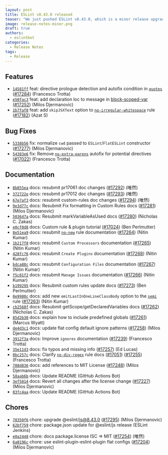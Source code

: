 ```yaml
---
layout: post
title: ESLint v8.43.0 released
teaser: "We just pushed ESLint v8.43.0, which is a minor release upgrade of ESLint. This release adds some new features and fixes several bugs found in the previous release."
image: release-notes-minor.png
draft: true
authors:
  - eslintbot
categories:
  - Release Notes
tags:
  - Release
---
```









## Features


* [`14581ff`](https://github.com/eslint/eslint/commit/14581ff15aaee5a55c46bbf4983818ddc8dd7cb1) feat: directive prologue detection and autofix condition in [`quotes`](/docs/rules/quotes) ([#17284](https://github.com/eslint/eslint/issues/17284)) (Francesco Trotta)
* [`e50fac3`](https://github.com/eslint/eslint/commit/e50fac3f8f998f729e3080e256066db3a7827c67) feat: add declaration loc to message in [block-scoped-var](/docs/rules/block-scoped-var) ([#17252](https://github.com/eslint/eslint/issues/17252)) (Milos Djermanovic)
* [`1b7faf0`](https://github.com/eslint/eslint/commit/1b7faf0702b1af86b6a0ddafc37cf45d60f5d4d8) feat: add `skipJSXText` option to [`no-irregular-whitespace`](/docs/rules/no-irregular-whitespace) rule ([#17182](https://github.com/eslint/eslint/issues/17182)) (Azat S)






## Bug Fixes


* [`5338b56`](https://github.com/eslint/eslint/commit/5338b56fda7f47d16bdb23514f1e95b24de7b92f) fix: normalize `cwd` passed to `ESLint`/`FlatESLint` constructor ([#17277](https://github.com/eslint/eslint/issues/17277)) (Milos Djermanovic)
* [`54383e6`](https://github.com/eslint/eslint/commit/54383e69b092ef537d59a1f7799a85b1412f4e59) fix: Remove [`no-extra-parens`](/docs/rules/no-extra-parens) autofix for potential directives ([#17022](https://github.com/eslint/eslint/issues/17022)) (Francesco Trotta)




## Documentation


* [`8b855ea`](https://github.com/eslint/eslint/commit/8b855ea058992d5446d1d6dc6394ee683c3200a0) docs: resubmit pr17061 doc changes ([#17292](https://github.com/eslint/eslint/issues/17292)) (唯然)
* [`372722e`](https://github.com/eslint/eslint/commit/372722eac32ca9e3f31cf0d0bc10317c6f153369) docs: resubmit pr17012 doc changes ([#17293](https://github.com/eslint/eslint/issues/17293)) (唯然)
* [`67e7af3`](https://github.com/eslint/eslint/commit/67e7af3fdbdb4648b747dfd669be4decfe24086a) docs: resubmit custom-rules doc changes ([#17294](https://github.com/eslint/eslint/issues/17294)) (唯然)
* [`9e3d77c`](https://github.com/eslint/eslint/commit/9e3d77cba65d0e38e07996e57961fb04f30d9303) docs: Resubmit Fix formatting in Custom Rules docs ([#17281](https://github.com/eslint/eslint/issues/17281)) (Milos Djermanovic)
* [`503647a`](https://github.com/eslint/eslint/commit/503647a0b94ca8c776d7e7e8c54c8b1d32904467) docs: Resubmit markVariableAsUsed docs ([#17280](https://github.com/eslint/eslint/issues/17280)) (Nicholas C. Zakas)
* [`e0cf0d8`](https://github.com/eslint/eslint/commit/e0cf0d86d985ed2b2f901dd9aab5ccd2fff062ad) docs: Custom rule & plugin tutorial ([#17024](https://github.com/eslint/eslint/issues/17024)) (Ben Perlmutter)
* [`8e51ea9`](https://github.com/eslint/eslint/commit/8e51ea943c2fcd05bd8917cfa89e36b91209c7cd) docs: resubmit [`no-new`](/docs/rules/no-new) rule documentation ([#17264](https://github.com/eslint/eslint/issues/17264)) (Nitin Kumar)
* [`1b217f8`](https://github.com/eslint/eslint/commit/1b217f8de15961fd3c80389621080132f517a0fb) docs: resubmit `Custom Processors` documentation ([#17265](https://github.com/eslint/eslint/issues/17265)) (Nitin Kumar)
* [`428fc76`](https://github.com/eslint/eslint/commit/428fc76806dea1ac82484d628261a5385f928e6a) docs: resubmit `Create Plugins` documentation ([#17268](https://github.com/eslint/eslint/issues/17268)) (Nitin Kumar)
* [`bdca88c`](https://github.com/eslint/eslint/commit/bdca88cf4f8b7888cb72197bfe9c1d90b490a0dd) docs: resubmit `Configuration Files` documentation ([#17267](https://github.com/eslint/eslint/issues/17267)) (Nitin Kumar)
* [`f5c01f2`](https://github.com/eslint/eslint/commit/f5c01f281ad288b1a0ebddbf579230ae11587c6c) docs: resubmit `Manage Issues` documentation ([#17266](https://github.com/eslint/eslint/issues/17266)) (Nitin Kumar)
* [`b199295`](https://github.com/eslint/eslint/commit/b1992954591a3f4d8417013f52739b5fef4e0cd7) docs: Resubmit custom rules update docs ([#17273](https://github.com/eslint/eslint/issues/17273)) (Ben Perlmutter)
* [`0e9980c`](https://github.com/eslint/eslint/commit/0e9980c3a8a1e554fdb377305c0ebe9e94a354c9) docs: add new `omitLastInOneLineClassBody` option to the [`semi`](/docs/rules/semi) rule ([#17263](https://github.com/eslint/eslint/issues/17263)) (Nitin Kumar)
* [`cb2560f`](https://github.com/eslint/eslint/commit/cb2560f7a393e74b761faa9adad938fb1deb947d) docs: Resubmit getScope/getDeclaredVariables docs ([#17262](https://github.com/eslint/eslint/issues/17262)) (Nicholas C. Zakas)
* [`85d2b30`](https://github.com/eslint/eslint/commit/85d2b30bc318c1355e52ebb21c56cca32f0ab198) docs: explain how to include predefined globals ([#17261](https://github.com/eslint/eslint/issues/17261)) (Marcus Wyatt)
* [`de4d3c1`](https://github.com/eslint/eslint/commit/de4d3c14c30a88795b9075d59827d3fe63a42c5e) docs: update flat config default ignore patterns ([#17258](https://github.com/eslint/eslint/issues/17258)) (Milos Djermanovic)
* [`3912f3a`](https://github.com/eslint/eslint/commit/3912f3a225c12bfb5ce9b7ba26c2b5301e6275bd) docs: Improve `ignores` documentation ([#17239](https://github.com/eslint/eslint/issues/17239)) (Francesco Trotta)
* [`35e11d3`](https://github.com/eslint/eslint/commit/35e11d3248e00b711fd652836edc900f22af0ebd) docs: fix typos and missing info ([#17257](https://github.com/eslint/eslint/issues/17257)) (Ed Lucas)
* [`0bc257c`](https://github.com/eslint/eslint/commit/0bc257c290b12fcda85cb61b40d55fc2be0f938c) docs: Clarify [`no-div-regex`](/docs/rules/no-div-regex) rule docs ([#17051](https://github.com/eslint/eslint/issues/17051)) ([#17255](https://github.com/eslint/eslint/issues/17255)) (Francesco Trotta)
* [`788d836`](https://github.com/eslint/eslint/commit/788d83629a3790a7db6f52dcf0b4bddf51c6d063) docs: add references to MIT License ([#17248](https://github.com/eslint/eslint/issues/17248)) (Milos Djermanovic)
* [`58aab6b`](https://github.com/eslint/eslint/commit/58aab6b6c09996875418aefeeb0fd76c50caef7a) docs: Update README (GitHub Actions Bot)
* [`3ef5814`](https://github.com/eslint/eslint/commit/3ef58140550cf8ff34af35fc4d9a1f9a124fe0e6) docs: Revert all changes after the license change ([#17227](https://github.com/eslint/eslint/issues/17227)) (Milos Djermanovic)
* [`03fc4aa`](https://github.com/eslint/eslint/commit/03fc4aa847bd0445e7b3ea81bcc9523b1847facc) docs: Update README (GitHub Actions Bot)








## Chores


* [`78350f6`](https://github.com/eslint/eslint/commit/78350f63045c82b7990bb7bfe5080c5ad5e1c3f5) chore: upgrade @eslint/js@8.43.0 ([#17295](https://github.com/eslint/eslint/issues/17295)) (Milos Djermanovic)
* [`62bf759`](https://github.com/eslint/eslint/commit/62bf759124811b013ad7906c2536deb8b39c31a8) chore: package.json update for @eslint/js release (ESLint Jenkins)
* [`e0a2448`](https://github.com/eslint/eslint/commit/e0a2448e0c0ef354e69998858846630a3fce8ebe) chore: docs package.license ISC => MIT ([#17254](https://github.com/eslint/eslint/issues/17254)) (唯然)
* [`6a0196c`](https://github.com/eslint/eslint/commit/6a0196c51310630a0ff96a1e8d7f257c2c7adda9) chore: use eslint-plugin-eslint-plugin flat configs ([#17204](https://github.com/eslint/eslint/issues/17204)) (Milos Djermanovic)


